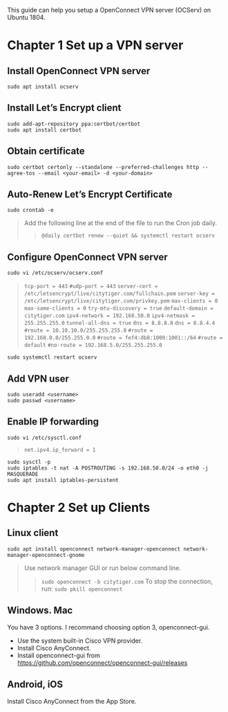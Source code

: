 This guide can help you setup a OpenConnect VPN server (OCServ) on Ubuntu 1804.

# Chapter 1 Set up a VPN server

## Install OpenConnect VPN server

```
sudo apt install ocserv
```

## Install Let’s Encrypt client

```
sudo add-apt-repository ppa:certbot/certbot
sudo apt install certbot
```

## Obtain certificate

```
sudo certbot certonly --standalone --preferred-challenges http --agree-tos --email <your-email> -d <your-domain>
```

## Auto-Renew Let’s Encrypt Certificate

```
sudo crontab -e
```

> Add the following line at the end of the file to run the Cron job daily.
>> `@daily certbot renew --quiet && systemctl restart ocserv`

## Configure OpenConnect VPN server

```
sudo vi /etc/ocserv/ocserv.conf
```

> `tcp-port = 443`
> `#udp-port = 443`
> `server-cert = /etc/letsencrypt/live/citytiger.com/fullchain.pem`
> `server-key = /etc/letsencrypt/live/citytiger.com/privkey.pem`
> `max-clients = 0`
> `max-same-clients = 0`
> `try-mtu-discovery = true`
> `default-domain = citytiger.com`
> `ipv4-network = 192.168.50.0`
> `ipv4-netmask = 255.255.255.0`
> `tunnel-all-dns = true`
> `dns = 8.8.8.8`
> `dns = 8.8.4.4`
> `#route = 10.10.10.0/255.255.255.0`
> `#route = 192.168.0.0/255.255.0.0`
> `#route = fef4:db8:1000:1001::/64`
> `#route = default`
> `#no-route = 192.168.5.0/255.255.255.0`

```
sudo systemctl restart ocserv
```

## Add VPN user

```
sudo useradd <username>
sudo passwd <username>
```

## Enable IP forwarding

```
sudo vi /etc/sysctl.conf
```

> `net.ipv4.ip_forward = 1`

```
sudo sysctl -p
sudo iptables -t nat -A POSTROUTING -s 192.168.50.0/24 -o eth0 -j MASQUERADE
sudo apt install iptables-persistent
```


# Chapter 2 Set up Clients

## Linux client
```
sudo apt install openconnect network-manager-openconnect network-manager-openconnect-gnome
```
> Use network manager GUI or run below command line.
>> `sudo openconnect -b citytiger.com`
>> To stop the connection, run:
>> `sudo pkill openconnect`

## Windows. Mac

You have 3 options. I recommand choosing option 3, openconnect-gui.

* Use the system built-in Cisco VPN provider.
* Install Cisco AnyConnect.
* Install openconnect-gui from https://github.com/openconnect/openconnect-gui/releases

## Android, iOS

Install Cisco AnyConnect from the App Store.
